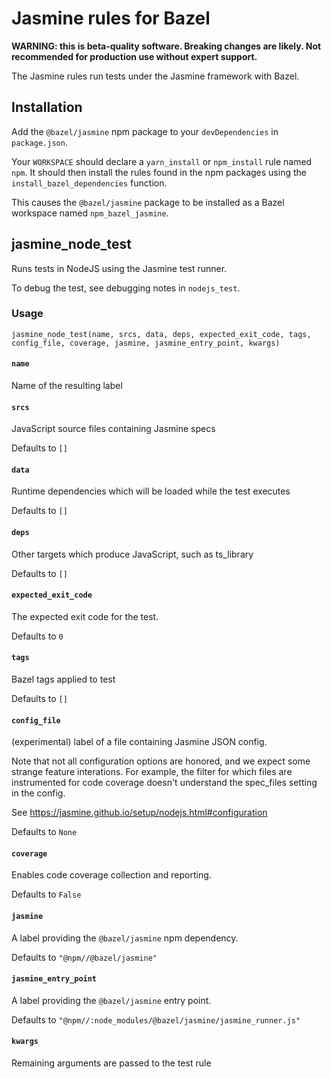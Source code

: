 # Jasmine rules for Bazel

**WARNING: this is beta-quality software. Breaking changes are likely. Not recommended for production use without expert support.**

The Jasmine rules run tests under the Jasmine framework with Bazel.


## Installation

Add the `@bazel/jasmine` npm package to your `devDependencies` in `package.json`.

Your `WORKSPACE` should declare a `yarn_install` or `npm_install` rule named `npm`.
It should then install the rules found in the npm packages using the `install_bazel_dependencies` function.

This causes the `@bazel/jasmine` package to be installed as a Bazel workspace named `npm_bazel_jasmine`.

[name]: https://bazel.build/docs/build-ref.html#name
[label]: https://bazel.build/docs/build-ref.html#labels
[labels]: https://bazel.build/docs/build-ref.html#labels


## jasmine_node_test

Runs tests in NodeJS using the Jasmine test runner.

To debug the test, see debugging notes in `nodejs_test`.



### Usage

```
jasmine_node_test(name, srcs, data, deps, expected_exit_code, tags, config_file, coverage, jasmine, jasmine_entry_point, kwargs)
```



#### `name`
      
Name of the resulting label




#### `srcs`
      
JavaScript source files containing Jasmine specs

Defaults to `[]`



#### `data`
      
Runtime dependencies which will be loaded while the test executes

Defaults to `[]`



#### `deps`
      
Other targets which produce JavaScript, such as ts_library

Defaults to `[]`



#### `expected_exit_code`
      
The expected exit code for the test.

Defaults to `0`



#### `tags`
      
Bazel tags applied to test

Defaults to `[]`



#### `config_file`
      
(experimental) label of a file containing Jasmine JSON config.

  Note that not all configuration options are honored, and
  we expect some strange feature interations.
  For example, the filter for which files are instrumented for
  code coverage doesn't understand the spec_files setting in the config.

  See https://jasmine.github.io/setup/nodejs.html#configuration

Defaults to `None`



#### `coverage`
      
Enables code coverage collection and reporting.

Defaults to `False`



#### `jasmine`
      
A label providing the `@bazel/jasmine` npm dependency.

Defaults to `"@npm//@bazel/jasmine"`



#### `jasmine_entry_point`
      
A label providing the `@bazel/jasmine` entry point.

Defaults to `"@npm//:node_modules/@bazel/jasmine/jasmine_runner.js"`



#### `kwargs`
      
Remaining arguments are passed to the test rule






